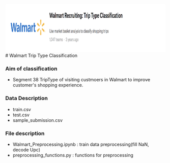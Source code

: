 <img src="image/title.png" alt="subject_image" width="850" height="150">
# Walmart Trip Type Classification

### Aim of classification
- Segment 38 TripType of visiting custmoers in Walmart to improve customer's shopping experience.

### Data Description
- train.csv
- test.csv
- sample_submission.csv


### File description
- Walmart_Preprocessing.ipynb : train data preprocessing(fill NaN, decode Upc)
- preprocessing_functions.py : functions for preprocessing
